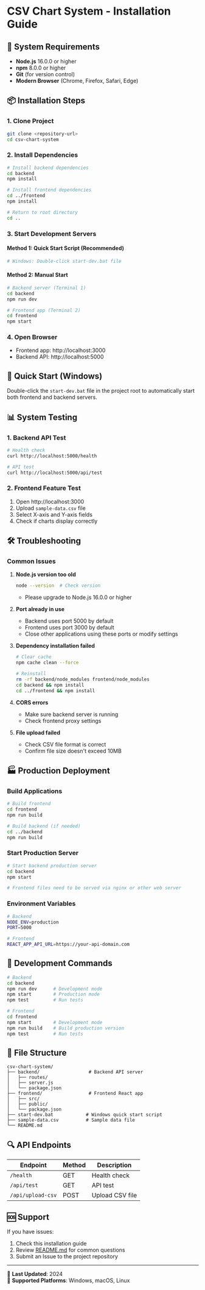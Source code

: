 # CSV Chart System - Installation Guide

## 🔧 System Requirements

- **Node.js** 16.0.0 or higher
- **npm** 8.0.0 or higher
- **Git** (for version control)
- **Modern Browser** (Chrome, Firefox, Safari, Edge)

## 📦 Installation Steps

### 1. Clone Project
```bash
git clone <repository-url>
cd csv-chart-system
```

### 2. Install Dependencies

```bash
# Install backend dependencies
cd backend
npm install

# Install frontend dependencies
cd ../frontend
npm install

# Return to root directory
cd ..
```

### 3. Start Development Servers

#### Method 1: Quick Start Script (Recommended)
```bash
# Windows: Double-click start-dev.bat file
```

#### Method 2: Manual Start
```bash
# Backend server (Terminal 1)
cd backend
npm run dev

# Frontend app (Terminal 2)
cd frontend
npm start
```

### 4. Open Browser
- Frontend app: http://localhost:3000
- Backend API: http://localhost:5000

## 🚀 Quick Start (Windows)

Double-click the `start-dev.bat` file in the project root to automatically start both frontend and backend servers.

## 📊 System Testing

### 1. Backend API Test
```bash
# Health check
curl http://localhost:5000/health

# API test
curl http://localhost:5000/api/test
```

### 2. Frontend Feature Test
1. Open http://localhost:3000
2. Upload `sample-data.csv` file
3. Select X-axis and Y-axis fields
4. Check if charts display correctly

## 🛠️ Troubleshooting

### Common Issues

1. **Node.js version too old**
   ```bash
   node --version  # Check version
   ```
   - Please upgrade to Node.js 16.0.0 or higher

2. **Port already in use**
   - Backend uses port 5000 by default
   - Frontend uses port 3000 by default
   - Close other applications using these ports or modify settings

3. **Dependency installation failed**
   ```bash
   # Clear cache
   npm cache clean --force
   
   # Reinstall
   rm -rf backend/node_modules frontend/node_modules
   cd backend && npm install
   cd ../frontend && npm install
   ```

4. **CORS errors**
   - Make sure backend server is running
   - Check frontend proxy settings

5. **File upload failed**
   - Check CSV file format is correct
   - Confirm file size doesn't exceed 10MB

## 🏭 Production Deployment

### Build Applications
```bash
# Build frontend
cd frontend
npm run build

# Build backend (if needed)
cd ../backend
npm run build
```

### Start Production Server
```bash
# Start backend production server
cd backend
npm start

# Frontend files need to be served via nginx or other web server
```

### Environment Variables
```bash
# Backend
NODE_ENV=production
PORT=5000

# Frontend
REACT_APP_API_URL=https://your-api-domain.com
```

## 🔄 Development Commands

```bash
# Backend
cd backend
npm run dev      # Development mode
npm start        # Production mode
npm test         # Run tests

# Frontend
cd frontend
npm start        # Development mode
npm run build    # Build production version
npm test         # Run tests
```

## 📁 File Structure

```
csv-chart-system/
├── backend/                  # Backend API server
│   ├── routes/
│   ├── server.js
│   └── package.json
├── frontend/                 # Frontend React app
│   ├── src/
│   ├── public/
│   └── package.json
├── start-dev.bat            # Windows quick start script
├── sample-data.csv          # Sample data file
└── README.md
```

## 🔍 API Endpoints

| Endpoint | Method | Description |
|----------|--------|-------------|
| `/health` | GET | Health check |
| `/api/test` | GET | API test |
| `/api/upload-csv` | POST | Upload CSV file |

## 🆘 Support

If you have issues:
1. Check this installation guide
2. Review [README.md](README.md) for common questions
3. Submit an Issue to the project repository

---

📝 **Last Updated**: 2024  
🔧 **Supported Platforms**: Windows, macOS, Linux 